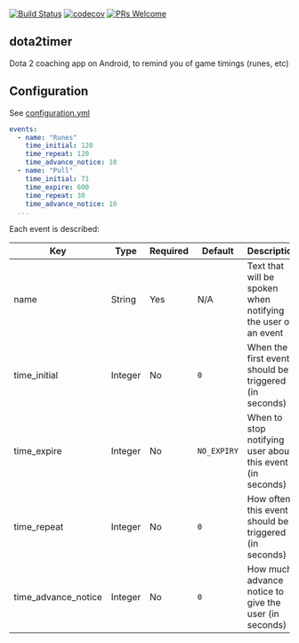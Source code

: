 [![Build Status](https://travis-ci.org/cannawen/dota2timer.svg?branch=master)](https://travis-ci.org/cannawen/dota2timer) [![codecov](https://codecov.io/gh/cannawen/dota2timer/branch/master/graph/badge.svg)](https://codecov.io/gh/cannawen/dota2timer) [![PRs Welcome](https://img.shields.io/badge/PRs-welcome-brightgreen.svg?style=flat-square)](https://opensource.guide/how-to-contribute/)

## dota2timer

Dota 2 coaching app on Android, to remind you of game timings (runes, etc)

## Configuration

See [configuration.yml](app/src/main/assets/configuration.yml)
```yaml
events:
  - name: "Runes"
    time_initial: 120
    time_repeat: 120
    time_advance_notice: 10
  - name: "Pull"
    time_initial: 71
    time_expire: 600
    time_repeat: 30
    time_advance_notice: 10
  ...
```
Each event is described:

| Key | Type | Required | Default | Description |
| --- | --- | --- | --- | --- |
| name | String | Yes | N/A | Text that will be spoken when notifying the user of an event |
| time_initial | Integer | No | `0` | When the first event should be triggered (in seconds) |
| time_expire | Integer | No | `NO_EXPIRY` | When to stop notifying user about this event (in seconds) |
| time_repeat | Integer | No | `0` | How often this event should be triggered (in seconds) |
| time_advance_notice | Integer | No | `0` | How much advance notice to give the user (in seconds) |
